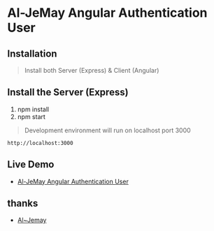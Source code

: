 # Al-JeMay Angular Authentication User

## Installation

> Install both Server (Express) & Client (Angular)

## Install the Server (Express)
1. npm install
2. npm start

> Development environment will run on localhost port 3000

    http://localhost:3000

## Live Demo
* [Al-JeMay Angular Authentication User](https://jemay-angular-app.herokuapp.com/)

## thanks
* [Al~Jemay](https://github.com/Al-JeMay/aem-test-2)
